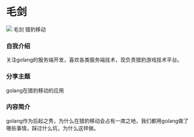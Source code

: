 # 毛剑 #

![](../images/maojian.png)
毛剑
猎豹移动


### 自我介绍

关注golang的服务端开发，喜欢各类服务端技术，现负责猎豹游戏技术平台。

### 分享主题

golang在猎豹移动的应用

### 内容简介

golang作为后起之秀，为什么在猎豹移动会占有一席之地，我们都用golang做了哪些事情，踩过什么坑，为什么这样做。
